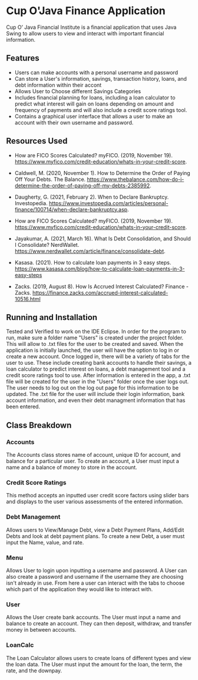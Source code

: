 # Cup O'Java Finance Application

Cup O’ Java Financial Institute is a financial application that uses Java Swing to allow users to view and interact with important financial information. 

## Features
- Users can make accounts with a personal username and password
- Can store a User's information, savings, transaction history, loans, and debt information within their accont
- Allows User to Choose different Savings Categories
- Includes financial planning for loans, including a loan calculator to predict what interest will gain on loans depending on amount and frequency of payments and will also include a credit score ratings tool.
- Contains a graphical user interface that allows a user to make an account with their own username and password.

## Resources Used
- How are FICO Scores Calculated? myFICO. (2019, November 19). https://www.myfico.com/credit-education/whats-in-your-credit-score. 
- Caldwell, M. (2020, November 1). How to Determine the Order of Paying Off Your Debts. The Balance. https://www.thebalance.com/how-do-i-determine-the-order-of-paying-off-my-debts-2385992. 

- Daugherty, G. (2021, February 2). When to Declare Bankruptcy. Investopedia. https://www.investopedia.com/articles/personal-finance/100714/when-declare-bankruptcy.asp. 

- How are FICO Scores Calculated? myFICO. (2019, November 19). https://www.myfico.com/credit-education/whats-in-your-credit-score. 

- Jayakumar, A. (2021, March 16). What Is Debt Consolidation, and Should I Consolidate? NerdWallet. https://www.nerdwallet.com/article/finance/consolidate-debt. 

- Kasasa. (2021). How to calculate loan payments in 3 easy steps. 					https://www.kasasa.com/blog/how-to-calculate-loan-payments-in-3-easy-steps 

- Zacks. (2019, August 8). How Is Accrued Interest Calculated? Finance - Zacks. 			https://finance.zacks.com/accrued-interest-calculated-10516.html 

## Running and Installation
Tested and Verified to work on the IDE Eclipse. In order for the program to run, make sure a folder name "Users" is created under the project folder. This will allow to .txt files for the user to be created and saved. When the application is initially launched, the user will have the option to log in or create a new account. Once logged in, there will be a variety of tabs for the user to use. These include creating bank accounts to handle their savings, a loan calculator to predict interest on loans, a debt management tool and a credit score ratings tool to use. After information is entered in the app, a .txt file will be created for the user in the "Users" folder once the user logs out. The user needs to log out on the log out page for this information to be updated. The .txt file for the user will include their login information, bank account information, and even their debt managment information that has been entered. 

## Class Breakdown

### Accounts
The Accounts class stores name of account, unique ID for account, and balance for a particular user. To create an account, a User must input a name and a balance of money to store in the account. 

### Credit Score Ratings
This method accepts an inputted user credit score factors using slider bars and displays to the user various assessments of the entered information. 

### Debt Management 
Allows users to View/Manage Debt, view a Debt Payment Plans, Add/Edit Debts and look at debt payment plans. To create a new Debt, a user must input the Name, value, and rate. 

### Menu
Allows User to login upon inputting a username and password. A User can also create a password and username if the username they are choosing isn't already in use. From here a user can interact with the tabs to choose which part of the application they would like to interact with. 

### User 
Allows the User create bank accounts. The User must input a name and balance to create an account. They can then deposit, withdraw, and transfer money in between accounts. 

### LoanCalc
The Loan Calculator allows users to create loans of different types and view the loan data. The User must input the amount for the loan, the term, the rate, and the downpay. 

